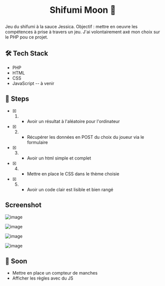 # <p align="center">Shifumi Moon 🌙</p>
  
Jeu du shifumi à la sauce Jessica. Objectif : mettre en oeuvre les compétences à prise à travers un jeu.
J'ai volontairement axé mon choix sur le PHP pou ce projet.
       
## 🛠️ Tech Stack
- PHP
- HTML
- CSS
- JavaScript -- à venir

## 🧐 Steps

- [x] 1. - Avoir un résultat à l'aléatoire pour l'ordinateur
- [x] 2. - Récupérer les données en POST du choix du joueur via le formulaire
- [x] 3. - Avoir un html simple et complet
- [x] 4. - Mettre en place le CSS dans le thème choisie
- [x] 5. - Avoir un code clair est lisible et bien rangé


## Screenshot

![image](https://github.com/jessicatroilo/shifumi-moon/assets/148094229/24c16ec0-21fe-4ea2-bf30-c709cdbf6098)

![image](https://github.com/jessicatroilo/shifumi-moon/assets/148094229/30097ac0-d4d2-4a22-bdc1-c685a0a1ce72)

![image](https://github.com/jessicatroilo/shifumi-moon/assets/148094229/73e8d63d-d355-49e7-8e6b-c8a1e54b4d78)

![image](https://github.com/jessicatroilo/shifumi-moon/assets/148094229/75eabfa3-ec88-4f27-bbab-0930c38aff91)

## 🚀 Soon 
- Mettre en place un compteur de manches
- Afficher les règles avec du JS

        
        
